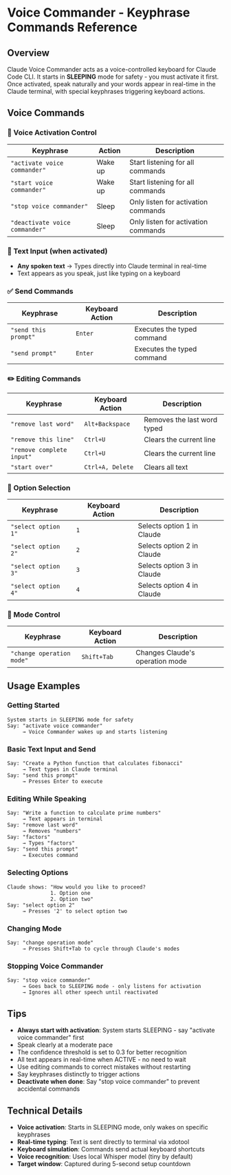 # Voice Commander - Keyphrase Commands Reference

## Overview
Claude Voice Commander acts as a voice-controlled keyboard for Claude Code CLI. It starts in **SLEEPING** mode for safety - you must activate it first. Once activated, speak naturally and your words appear in real-time in the Claude terminal, with special keyphrases triggering keyboard actions.

## Voice Commands

### 🎤 Voice Activation Control
| Keyphrase | Action | Description |
|-----------|---------|-------------|
| `"activate voice commander"` | Wake up | Start listening for all commands |
| `"start voice commander"` | Wake up | Start listening for all commands |
| `"stop voice commander"` | Sleep | Only listen for activation commands |
| `"deactivate voice commander"` | Sleep | Only listen for activation commands |

### 📝 Text Input (when activated)
- **Any spoken text** → Types directly into Claude terminal in real-time
- Text appears as you speak, just like typing on a keyboard

### ✅ Send Commands
| Keyphrase | Keyboard Action | Description |
|-----------|----------------|-------------|
| `"send this prompt"` | `Enter` | Executes the typed command |
| `"send prompt"` | `Enter` | Executes the typed command |

### ✏️ Editing Commands
| Keyphrase | Keyboard Action | Description |
|-----------|----------------|-------------|
| `"remove last word"` | `Alt+Backspace` | Removes the last word typed |
| `"remove this line"` | `Ctrl+U` | Clears the current line |
| `"remove complete input"` | `Ctrl+U` | Clears the current line |
| `"start over"` | `Ctrl+A, Delete` | Clears all text |

### 🔢 Option Selection
| Keyphrase | Keyboard Action | Description |
|-----------|----------------|-------------|
| `"select option 1"` | `1` | Selects option 1 in Claude |
| `"select option 2"` | `2` | Selects option 2 in Claude |
| `"select option 3"` | `3` | Selects option 3 in Claude |
| `"select option 4"` | `4` | Selects option 4 in Claude |

### 🔄 Mode Control
| Keyphrase | Keyboard Action | Description |
|-----------|----------------|-------------|
| `"change operation mode"` | `Shift+Tab` | Changes Claude's operation mode |

## Usage Examples

### Getting Started
```
System starts in SLEEPING mode for safety
Say: "activate voice commander"
     → Voice Commander wakes up and starts listening
```

### Basic Text Input and Send
```
Say: "Create a Python function that calculates fibonacci"
     → Text types in Claude terminal
Say: "send this prompt"  
     → Presses Enter to execute
```

### Editing While Speaking
```
Say: "Write a function to calculate prime numbers"
     → Text appears in terminal
Say: "remove last word"
     → Removes "numbers"
Say: "factors"
     → Types "factors"
Say: "send this prompt"
     → Executes command
```

### Selecting Options
```
Claude shows: "How would you like to proceed?
              1. Option one
              2. Option two"
Say: "select option 2"
     → Presses '2' to select option two
```

### Changing Mode
```
Say: "change operation mode"
     → Presses Shift+Tab to cycle through Claude's modes
```

### Stopping Voice Commander
```
Say: "stop voice commander"
     → Goes back to SLEEPING mode - only listens for activation
     → Ignores all other speech until reactivated
```

## Tips
- **Always start with activation**: System starts SLEEPING - say "activate voice commander" first
- Speak clearly at a moderate pace
- The confidence threshold is set to 0.3 for better recognition
- All text appears in real-time when ACTIVE - no need to wait
- Use editing commands to correct mistakes without restarting
- Say keyphrases distinctly to trigger actions
- **Deactivate when done**: Say "stop voice commander" to prevent accidental commands

## Technical Details
- **Voice activation**: Starts in SLEEPING mode, only wakes on specific keyphrases
- **Real-time typing**: Text is sent directly to terminal via xdotool
- **Keyboard simulation**: Commands send actual keyboard shortcuts
- **Voice recognition**: Uses local Whisper model (tiny by default)
- **Target window**: Captured during 5-second setup countdown